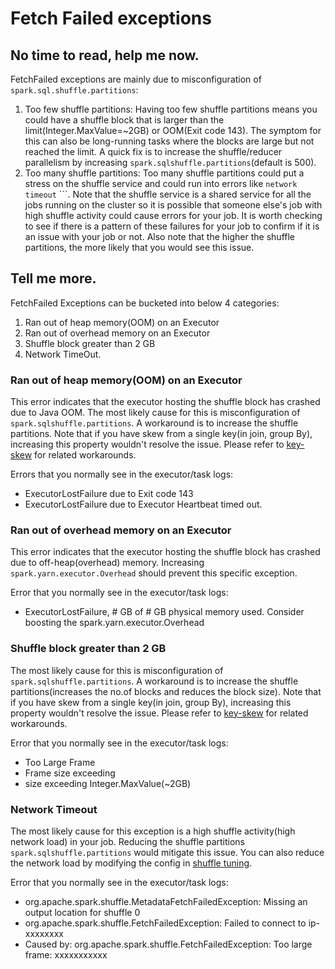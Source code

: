 # Fetch Failed exceptions

## No time to read, help me now.

FetchFailed exceptions are mainly due to misconfiguration of ```spark.sql.shuffle.partitions```:

1. Too few shuffle partitions: Having too few shuffle partitions means you could have a shuffle block that is larger than the limit(Integer.MaxValue=~2GB) or OOM(Exit code 143). The symptom for this can also be long-running tasks where the blocks are large but not reached the limit. A quick fix is to increase the shuffle/reducer parallelism by increasing ```spark.sqlshuffle.partitions```(default is 500).
2. Too many shuffle partitions: Too many shuffle partitions could put a stress on the shuffle service and could run into errors like ```network timeout``` ```. Note that the shuffle service is a shared service for all the jobs running on the cluster so it is possible that someone else's job with high shuffle activity could cause errors for your job. It is worth checking to see if there is a pattern of these failures for your job to confirm if it is an issue with your job or not. Also note that the higher the shuffle partitions, the more likely that you would see this issue.


## Tell me more.

FetchFailed Exceptions can be bucketed into below 4 categories:

1. Ran out of heap memory(OOM) on an Executor
2. Ran out of overhead memory on an Executor
3. Shuffle block greater than 2 GB
4. Network TimeOut.

### Ran out of heap memory(OOM) on an Executor

This error indicates that the executor hosting the shuffle block has crashed due to Java OOM. The most likely cause for this is misconfiguration of ```spark.sqlshuffle.partitions```. A workaround is to increase the shuffle partitions. Note that if you have skew from a single key(in join, group By), increasing this property wouldn't resolve the issue. Please refer to [key-skew](../key-skew) for related workarounds.

Errors that you normally see in the executor/task logs:

* ExecutorLostFailure due to Exit code 143
* ExecutorLostFailure due to Executor Heartbeat timed out.



### Ran out of overhead memory on an Executor

This error indicates that the executor hosting the shuffle block has crashed due to off-heap(overhead) memory. Increasing ```spark.yarn.executor.Overhead``` should prevent this specific exception.

Error that you normally see in the executor/task logs:

* ExecutorLostFailure, # GB of # GB physical memory used. Consider boosting the spark.yarn.executor.Overhead


### Shuffle block greater than 2 GB

The most likely cause for this is misconfiguration of ```spark.sqlshuffle.partitions```. A workaround is to increase the shuffle partitions(increases the no.of blocks and reduces the block size). Note that if you have skew from a single key(in join, group By), increasing this property wouldn't resolve the issue. Please refer to [key-skew](../key-skew) for related workarounds.

Error that you normally see in the executor/task logs:

* Too Large Frame
* Frame size exceeding
* size exceeding Integer.MaxValue(~2GB)


### Network Timeout

The most likely cause for this exception is a high shuffle activity(high network load) in your job. Reducing the shuffle partitions ```spark.sqlshuffle.partitions``` would mitigate this issue. You can also reduce the network load by modifying the config in [shuffle tuning](https://manuals.netflix.net/view/sparkdocs/mkdocs/master/configuration/#shuffle-tuning).

Error that you normally see in the executor/task logs:

* org.apache.spark.shuffle.MetadataFetchFailedException: Missing an output location for shuffle 0
* org.apache.spark.shuffle.FetchFailedException: Failed to connect to ip-xxxxxxxx
* Caused by: org.apache.spark.shuffle.FetchFailedException: Too large frame: xxxxxxxxxxx
